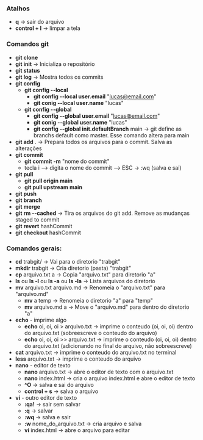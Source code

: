 ### Atalhos

- **q** -> sair do arquivo
- **control + l** -> limpar a tela

### Comandos git

- **git clone**
- **git init** -> Inicializa o repositório
- **git status**
- **git log** -> Mostra todos os commits
- **git config**
    - **git config --local**
        - **git config --local user.email** "lucas@email.com"
        - **git conig --local user.name** "lucas"
    - **git config --global**
        - **git config --global user.email** "lucas@email.com"
        - **git conig --global user.name** "lucas"
        - **git config --global init.defaultBranch** main -> git define as branchs default como master. Esse comando altera para main
- **git add** . -> Prepara todos os arquivos para o commit. Salva as alterações
- **git commit**
    - **git commit -m** "nome do commit"
    - tecla i --> digita o nome do commit --> ESC -> :wq (salva e sai)
- **git pull**
    - **git pull origin main**
    - **git pull upstream main**
- **git push**
- **git branch**
- **git merge**
- **git rm --cached** -> Tira os arquivos do git add. Remove as mudanças staged to commit
- **git revert** hashCommit
- **git checkout** hashCommit

### Comandos gerais:

- **cd** trabgit/ -> Vai para o diretorio "trabgit"
- **mkdir** trabgit -> Cria diretorio (pasta) "trabgit"
- **cp** arquivo.txt a -> Copia "arquivo.txt" para diretorio "a"
- **ls** ou **ls -l** ou **ls -a** ou **ls -la** -> Lista arquivos do diretorio
- **mv** arquivo.txt arquivo.md -> Renomeia o "arquivo.txt" para "arquivo.md"
    - **mv** a temp -> Renomeia o diretorio "a" para "temp"
    - **mv** arquivo.md a -> Move o "arquivo.md" para dentro do diretorio "a"
- **echo** - imprime algo 
    - **echo** oi, oi, oi > arquivo.txt -> imprime o conteudo (oi, oi, oi) dentro do arquivo.txt  (sobreescreve o conteudo do arquivo)
    - **echo** oi, oi, oi >> arquivo.txt -> imprime o conteudo (oi, oi, oi) dentro do arquivo.txt  (adicionando no final do arquivo, não sobreescreve)
- **cat** arquivo.txt -> imprime o conteudo do arquivo.txt no terminal
- **less** arquivo.txt -> imprime o conteudo do arquivo
- **nano** - editor de texto
    - **nano** arquivo.txt -> abre o editor de texto com o arquivo.txt
    - **nano** index.html -> cria o arquivo index.html e abre o editor de texto
    - **^O** -> salva e sai do arquivo
    - **control + s** -> salva o arquivo
- **vi** - outro editor de texto
    - **:qa!** -> sair sem salvar
    - **:q** -> salvar 
    - **:wq** -> salva e sair
    - **:w** nome_do_arquivo.txt -> cria arquivo e salva
    - **vi** index.html -> abre o arquivo para editar